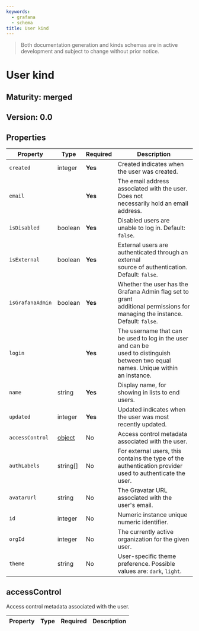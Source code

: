 ```yaml
---
keywords:
  - grafana
  - schema
title: User kind
---
```

> Both documentation generation and kinds schemas are in active development and subject to change without prior notice.

# User kind

## Maturity: merged
## Version: 0.0

## Properties

| Property         | Type                     | Required | Description                                                                                                                                 |
|------------------|--------------------------|----------|---------------------------------------------------------------------------------------------------------------------------------------------|
| `created`        | integer                  | **Yes**  | Created indicates when the user was created.                                                                                                |
| `email`          |                          | **Yes**  | The email address associated with the user. Does not<br/>necessarily hold an email address.                                                 |
| `isDisabled`     | boolean                  | **Yes**  | Disabled users are unable to log in. Default: `false`.                                                                                      |
| `isExternal`     | boolean                  | **Yes**  | External users are authenticated through an external<br/>source of authentication. Default: `false`.                                        |
| `isGrafanaAdmin` | boolean                  | **Yes**  | Whether the user has the Grafana Admin flag set to grant<br/>additional permissions for managing the instance. Default: `false`.            |
| `login`          |                          | **Yes**  | The username that can be used to log in the user and can be<br/>used to distinguish between two equal names. Unique within<br/>an instance. |
| `name`           | string                   | **Yes**  | Display name, for showing in lists to end users.                                                                                            |
| `updated`        | integer                  | **Yes**  | Updated indicates when the user was most recently updated.                                                                                  |
| `accessControl`  | [object](#accesscontrol) | No       | Access control metadata associated with the user.                                                                                           |
| `authLabels`     | string[]                 | No       | For external users, this contains the type of the<br/>authentication provider used to authenticate the user.                                |
| `avatarUrl`      | string                   | No       | The Gravatar URL associated with the user's email.                                                                                          |
| `id`             | integer                  | No       | Numeric instance unique numeric identifier.                                                                                                 |
| `orgId`          | integer                  | No       | The currently active organization for the given user.                                                                                       |
| `theme`          | string                   | No       | User-specific theme preference. Possible values are: `dark`, `light`.                                                                       |

## accessControl

Access control metadata associated with the user.

| Property | Type | Required | Description |
|----------|------|----------|-------------|



